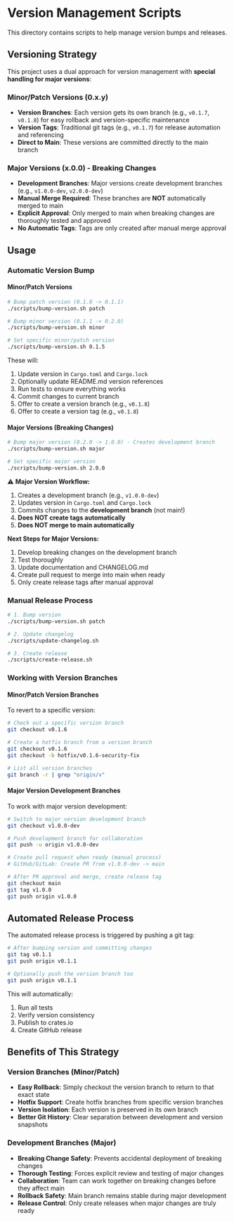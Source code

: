 # Version Management Scripts

This directory contains scripts to help manage version bumps and releases.

## Versioning Strategy

This project uses a dual approach for version management with **special handling for major versions**:

### Minor/Patch Versions (0.x.y)
- **Version Branches**: Each version gets its own branch (e.g., `v0.1.7`, `v0.1.8`) for easy rollback and version-specific maintenance
- **Version Tags**: Traditional git tags (e.g., `v0.1.7`) for release automation and referencing
- **Direct to Main**: These versions are committed directly to the main branch

### Major Versions (x.0.0) - Breaking Changes
- **Development Branches**: Major versions create development branches (e.g., `v1.0.0-dev`, `v2.0.0-dev`)
- **Manual Merge Required**: These branches are **NOT** automatically merged to main
- **Explicit Approval**: Only merged to main when breaking changes are thoroughly tested and approved
- **No Automatic Tags**: Tags are only created after manual merge approval

## Usage

### Automatic Version Bump

#### Minor/Patch Versions
```bash
# Bump patch version (0.1.0 -> 0.1.1)
./scripts/bump-version.sh patch

# Bump minor version (0.1.1 -> 0.2.0)
./scripts/bump-version.sh minor

# Set specific minor/patch version
./scripts/bump-version.sh 0.1.5
```

These will:
1. Update version in `Cargo.toml` and `Cargo.lock`
2. Optionally update README.md version references
3. Run tests to ensure everything works
4. Commit changes to current branch
5. Offer to create a version branch (e.g., `v0.1.8`)
6. Offer to create a version tag (e.g., `v0.1.8`)

#### Major Versions (Breaking Changes)
```bash
# Bump major version (0.2.0 -> 1.0.0) - Creates development branch
./scripts/bump-version.sh major

# Set specific major version
./scripts/bump-version.sh 2.0.0
```

⚠️ **Major Version Workflow:**
1. Creates a development branch (e.g., `v1.0.0-dev`)
2. Updates version in `Cargo.toml` and `Cargo.lock`
3. Commits changes to the **development branch** (not main!)
4. **Does NOT create tags automatically**
5. **Does NOT merge to main automatically**

**Next Steps for Major Versions:**
1. Develop breaking changes on the development branch
2. Test thoroughly
3. Update documentation and CHANGELOG.md
4. Create pull request to merge into main when ready
5. Only create release tags after manual approval

### Manual Release Process
```bash
# 1. Bump version
./scripts/bump-version.sh patch

# 2. Update changelog
./scripts/update-changelog.sh

# 3. Create release
./scripts/create-release.sh
```

### Working with Version Branches

#### Minor/Patch Version Branches
To revert to a specific version:
```bash
# Check out a specific version branch
git checkout v0.1.6

# Create a hotfix branch from a version branch
git checkout v0.1.6
git checkout -b hotfix/v0.1.6-security-fix

# List all version branches
git branch -r | grep "origin/v"
```

#### Major Version Development Branches
To work with major version development:
```bash
# Switch to major version development branch
git checkout v1.0.0-dev

# Push development branch for collaboration
git push -u origin v1.0.0-dev

# Create pull request when ready (manual process)
# GitHub/GitLab: Create PR from v1.0.0-dev -> main

# After PR approval and merge, create release tag
git checkout main
git tag v1.0.0
git push origin v1.0.0
```

## Automated Release Process

The automated release process is triggered by pushing a git tag:

```bash
# After bumping version and committing changes
git tag v0.1.1
git push origin v0.1.1

# Optionally push the version branch too
git push origin v0.1.1
```

This will automatically:
1. Run all tests
2. Verify version consistency
3. Publish to crates.io
4. Create GitHub release

## Benefits of This Strategy

### Version Branches (Minor/Patch)
- **Easy Rollback**: Simply checkout the version branch to return to that exact state
- **Hotfix Support**: Create hotfix branches from specific version branches
- **Version Isolation**: Each version is preserved in its own branch
- **Better Git History**: Clear separation between development and version snapshots

### Development Branches (Major)
- **Breaking Change Safety**: Prevents accidental deployment of breaking changes
- **Thorough Testing**: Forces explicit review and testing of major changes
- **Collaboration**: Team can work together on breaking changes before they affect main
- **Rollback Safety**: Main branch remains stable during major development
- **Release Control**: Only create releases when major changes are truly ready
